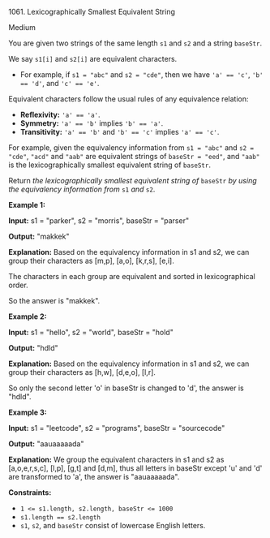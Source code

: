 1061\. Lexicographically Smallest Equivalent String

Medium

You are given two strings of the same length `s1` and `s2` and a string `baseStr`.

We say `s1[i]` and `s2[i]` are equivalent characters.

*   For example, if `s1 = "abc"` and `s2 = "cde"`, then we have `'a' == 'c'`, `'b' == 'd'`, and `'c' == 'e'`.

Equivalent characters follow the usual rules of any equivalence relation:

*   **Reflexivity:** `'a' == 'a'`.
*   **Symmetry:** `'a' == 'b'` implies `'b' == 'a'`.
*   **Transitivity:** `'a' == 'b'` and `'b' == 'c'` implies `'a' == 'c'`.

For example, given the equivalency information from `s1 = "abc"` and `s2 = "cde"`, `"acd"` and `"aab"` are equivalent strings of `baseStr = "eed"`, and `"aab"` is the lexicographically smallest equivalent string of `baseStr`.

Return _the lexicographically smallest equivalent string of_ `baseStr` _by using the equivalency information from_ `s1` _and_ `s2`.

**Example 1:**

**Input:** s1 = "parker", s2 = "morris", baseStr = "parser"

**Output:** "makkek"

**Explanation:** Based on the equivalency information in s1 and s2, we can group their characters as [m,p], [a,o], [k,r,s], [e,i]. 

The characters in each group are equivalent and sorted in lexicographical order.

So the answer is "makkek".

**Example 2:**

**Input:** s1 = "hello", s2 = "world", baseStr = "hold"

**Output:** "hdld"

**Explanation:** Based on the equivalency information in s1 and s2, we can group their characters as [h,w], [d,e,o], [l,r]. 

So only the second letter 'o' in baseStr is changed to 'd', the answer is "hdld".

**Example 3:**

**Input:** s1 = "leetcode", s2 = "programs", baseStr = "sourcecode"

**Output:** "aauaaaaada"

**Explanation:** We group the equivalent characters in s1 and s2 as [a,o,e,r,s,c], [l,p], [g,t] and [d,m], thus all letters in baseStr except 'u' and 'd' are transformed to 'a', the answer is "aauaaaaada".

**Constraints:**

*   `1 <= s1.length, s2.length, baseStr <= 1000`
*   `s1.length == s2.length`
*   `s1`, `s2`, and `baseStr` consist of lowercase English letters.